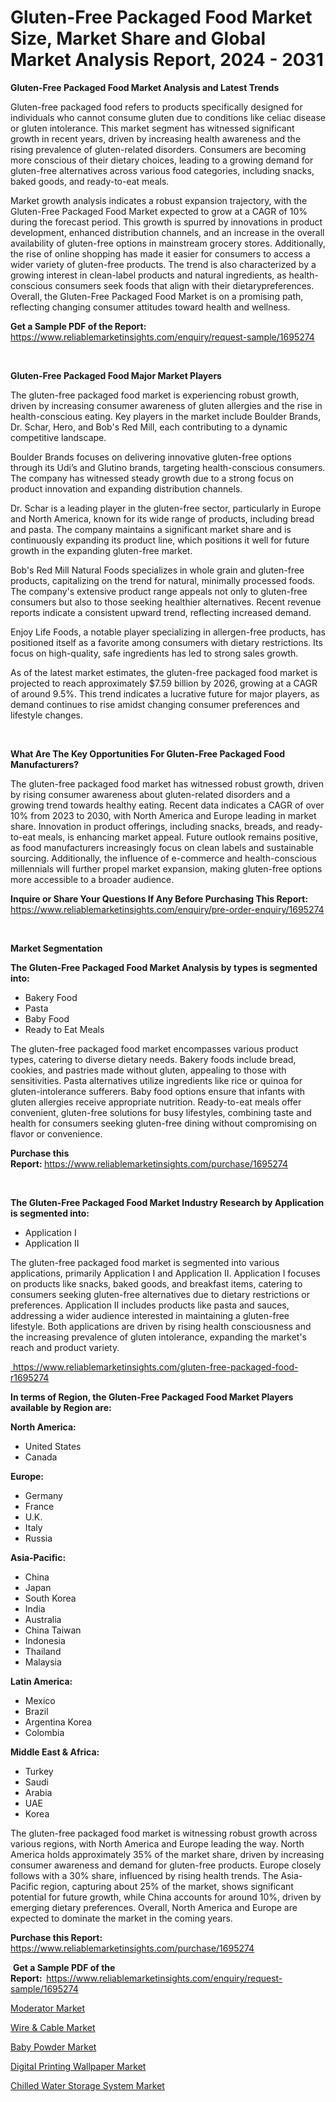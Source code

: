 <p><h1>Gluten-Free Packaged Food Market Size, Market Share and Global Market Analysis Report, 2024 - 2031</h1></p><p><strong>Gluten-Free Packaged Food Market Analysis and Latest Trends</strong></p>
<p><p>Gluten-free packaged food refers to products specifically designed for individuals who cannot consume gluten due to conditions like celiac disease or gluten intolerance. This market segment has witnessed significant growth in recent years, driven by increasing health awareness and the rising prevalence of gluten-related disorders. Consumers are becoming more conscious of their dietary choices, leading to a growing demand for gluten-free alternatives across various food categories, including snacks, baked goods, and ready-to-eat meals.</p><p>Market growth analysis indicates a robust expansion trajectory, with the Gluten-Free Packaged Food Market expected to grow at a CAGR of 10% during the forecast period. This growth is spurred by innovations in product development, enhanced distribution channels, and an increase in the overall availability of gluten-free options in mainstream grocery stores. Additionally, the rise of online shopping has made it easier for consumers to access a wider variety of gluten-free products. The trend is also characterized by a growing interest in clean-label products and natural ingredients, as health-conscious consumers seek foods that align with their dietarypreferences. Overall, the Gluten-Free Packaged Food Market is on a promising path, reflecting changing consumer attitudes toward health and wellness.</p></p>
<p><strong>Get a Sample PDF of the Report:&nbsp;</strong> <a href="https://www.reliablemarketinsights.com/enquiry/request-sample/1695274?utm_campaign=1264&utm_medium=2&utm_source=Github&utm_content=ia&utm_term=07102024&utm_id=gluten-free-packaged-food">https://www.reliablemarketinsights.com/enquiry/request-sample/1695274</a></p>
<p>&nbsp;</p>
<p><strong>Gluten-Free Packaged Food Major Market Players</strong></p>
<p><p>The gluten-free packaged food market is experiencing robust growth, driven by increasing consumer awareness of gluten allergies and the rise in health-conscious eating. Key players in the market include Boulder Brands, Dr. Schar, Hero, and Bob's Red Mill, each contributing to a dynamic competitive landscape.</p><p>Boulder Brands focuses on delivering innovative gluten-free options through its Udi’s and Glutino brands, targeting health-conscious consumers. The company has witnessed steady growth due to a strong focus on product innovation and expanding distribution channels. </p><p>Dr. Schar is a leading player in the gluten-free sector, particularly in Europe and North America, known for its wide range of products, including bread and pasta. The company maintains a significant market share and is continuously expanding its product line, which positions it well for future growth in the expanding gluten-free market.</p><p>Bob's Red Mill Natural Foods specializes in whole grain and gluten-free products, capitalizing on the trend for natural, minimally processed foods. The company's extensive product range appeals not only to gluten-free consumers but also to those seeking healthier alternatives. Recent revenue reports indicate a consistent upward trend, reflecting increased demand.</p><p>Enjoy Life Foods, a notable player specializing in allergen-free products, has positioned itself as a favorite among consumers with dietary restrictions. Its focus on high-quality, safe ingredients has led to strong sales growth.</p><p>As of the latest market estimates, the gluten-free packaged food market is projected to reach approximately $7.59 billion by 2026, growing at a CAGR of around 9.5%. This trend indicates a lucrative future for major players, as demand continues to rise amidst changing consumer preferences and lifestyle changes.</p></p>
<p>&nbsp;</p>
<p><strong>What Are The Key Opportunities For Gluten-Free Packaged Food Manufacturers?</strong></p>
<p><p>The gluten-free packaged food market has witnessed robust growth, driven by rising consumer awareness about gluten-related disorders and a growing trend towards healthy eating. Recent data indicates a CAGR of over 10% from 2023 to 2030, with North America and Europe leading in market share. Innovation in product offerings, including snacks, breads, and ready-to-eat meals, is enhancing market appeal. Future outlook remains positive, as food manufacturers increasingly focus on clean labels and sustainable sourcing. Additionally, the influence of e-commerce and health-conscious millennials will further propel market expansion, making gluten-free options more accessible to a broader audience.</p></p>
<p><strong>Inquire or Share Your Questions If Any Before Purchasing This Report:</strong> <a href="https://www.reliablemarketinsights.com/enquiry/pre-order-enquiry/1695274?utm_campaign=1264&utm_medium=2&utm_source=Github&utm_content=ia&utm_term=07102024&utm_id=gluten-free-packaged-food">https://www.reliablemarketinsights.com/enquiry/pre-order-enquiry/1695274</a></p>
<p>&nbsp;</p>
<p><strong>Market Segmentation</strong></p>
<p><strong>The Gluten-Free Packaged Food Market Analysis by types is segmented into:</strong></p>
<p><ul><li>Bakery Food</li><li>Pasta</li><li>Baby Food</li><li>Ready to Eat Meals</li></ul></p>
<p><p>The gluten-free packaged food market encompasses various product types, catering to diverse dietary needs. Bakery foods include bread, cookies, and pastries made without gluten, appealing to those with sensitivities. Pasta alternatives utilize ingredients like rice or quinoa for gluten-intolerance sufferers. Baby food options ensure that infants with gluten allergies receive appropriate nutrition. Ready-to-eat meals offer convenient, gluten-free solutions for busy lifestyles, combining taste and health for consumers seeking gluten-free dining without compromising on flavor or convenience.</p></p>
<p><strong>Purchase this Report:&nbsp;</strong><a href="https://www.reliablemarketinsights.com/purchase/1695274?utm_campaign=1264&utm_medium=2&utm_source=Github&utm_content=ia&utm_term=07102024&utm_id=gluten-free-packaged-food">https://www.reliablemarketinsights.com/purchase/1695274</a></p>
<p>&nbsp;</p>
<p><strong>The Gluten-Free Packaged Food Market Industry Research by Application is segmented into:</strong></p>
<p><ul><li>Application I</li><li>Application II</li></ul></p>
<p><p>The gluten-free packaged food market is segmented into various applications, primarily Application I and Application II. Application I focuses on products like snacks, baked goods, and breakfast items, catering to consumers seeking gluten-free alternatives due to dietary restrictions or preferences. Application II includes products like pasta and sauces, addressing a wider audience interested in maintaining a gluten-free lifestyle. Both applications are driven by rising health consciousness and the increasing prevalence of gluten intolerance, expanding the market's reach and product variety.</p></p>
<p><a href="https://www.reliablemarketinsights.com/gluten-free-packaged-food-r1695274?utm_campaign=1264&utm_medium=2&utm_source=Github&utm_content=ia&utm_term=07102024&utm_id=gluten-free-packaged-food">&nbsp;https://www.reliablemarketinsights.com/gluten-free-packaged-food-r1695274</a></p>
<p><strong>In terms of Region, the Gluten-Free Packaged Food Market Players available by Region are:</strong></p>
<p>
    <p> <strong> North America: </strong>
        <ul>
            <li>United States</li>
            <li>Canada</li>
        </ul>
        </p> 
    <p> <strong> Europe: </strong>
        <ul>
            <li>Germany</li>
            <li>France</li>
            <li>U.K.</li>
            <li>Italy</li>
            <li>Russia</li>
        </ul>
        </p> 
    <p> <strong> Asia-Pacific: </strong>
        <ul>
            <li>China</li>
            <li>Japan</li>
            <li>South Korea</li>
            <li>India</li>
            <li>Australia</li>
            <li>China Taiwan</li>
            <li>Indonesia</li>
            <li>Thailand</li>
            <li>Malaysia</li>
        </ul>
        </p> 
    <p> <strong> Latin America: </strong>
        <ul>
            <li>Mexico</li>
            <li>Brazil</li>
            <li>Argentina Korea</li>
            <li>Colombia</li>
        </ul>
        </p> 
    <p> <strong> Middle East & Africa: </strong>
        <ul>
            <li>Turkey</li>
            <li>Saudi</li>
            <li>Arabia</li>
            <li>UAE</li>
            <li>Korea</li>
        </ul>
    </p>
    </p>
<p><p>The gluten-free packaged food market is witnessing robust growth across various regions, with North America and Europe leading the way. North America holds approximately 35% of the market share, driven by increasing consumer awareness and demand for gluten-free products. Europe closely follows with a 30% share, influenced by rising health trends. The Asia-Pacific region, capturing about 25% of the market, shows significant potential for future growth, while China accounts for around 10%, driven by emerging dietary preferences. Overall, North America and Europe are expected to dominate the market in the coming years.</p></p>
<p><strong>Purchase this Report: </strong><a href="https://www.reliablemarketinsights.com/purchase/1695274?utm_campaign=1264&utm_medium=2&utm_source=Github&utm_content=ia&utm_term=07102024&utm_id=gluten-free-packaged-food">https://www.reliablemarketinsights.com/purchase/1695274</a></p>
<p>&nbsp;<strong>Get a Sample PDF of the Report:&nbsp;&nbsp;</strong><a href="https://www.reliablemarketinsights.com/enquiry/request-sample/1695274?utm_campaign=1264&utm_medium=2&utm_source=Github&utm_content=ia&utm_term=07102024&utm_id=gluten-free-packaged-food">https://www.reliablemarketinsights.com/enquiry/request-sample/1695274</a></p>
<p><strong></strong></p>
<p><p><a href="https://issuu.com/reportprime-2/docs/moderator-market-size-2030.pptx_aa8079a32fd8b4?utm_campaign=1264&utm_medium=2&utm_source=Github&utm_content=ia&utm_term=07102024&utm_id=gluten-free-packaged-food">Moderator Market</a></p><p><a href="https://issuu.com/reportprime-2/docs/wire-cable-market-size-2030.pptx_17620c7e16dc0f?utm_campaign=1264&utm_medium=2&utm_source=Github&utm_content=ia&utm_term=07102024&utm_id=gluten-free-packaged-food">Wire & Cable Market</a></p><p><a href="https://www.linkedin.com/pulse/global-baby-powder-market-size-expected-reach-cagr-146-m8x7e?utm_campaign=1264&utm_medium=2&utm_source=Github&utm_content=ia&utm_term=07102024&utm_id=gluten-free-packaged-food">Baby Powder Market</a></p><p><a href="https://www.linkedin.com/pulse/global-digital-printing-wallpaper-industry-research-report-competitive-bfqse?utm_campaign=1264&utm_medium=2&utm_source=Github&utm_content=ia&utm_term=07102024&utm_id=gluten-free-packaged-food">Digital Printing Wallpaper Market</a></p><p><a href="https://www.linkedin.com/pulse/future-ready-strategic-insights-global-chilled-water-btwxe?utm_campaign=1264&utm_medium=2&utm_source=Github&utm_content=ia&utm_term=07102024&utm_id=gluten-free-packaged-food">Chilled Water Storage System Market</a></p></p>